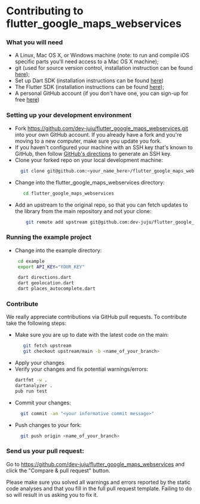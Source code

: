 # Contributing to flutter_google_maps_webservices

### What you will need
- A Linux, Mac OS X, or Windows machine (note: to run and compile iOS specific parts you'll need access to a Mac OS X machine);
- git (used for source version control, installation instruction can be found [here][git]);
- Set up Dart SDK (installation instructions can be found [here][dart])
- The Flutter SDK (installation instructions can be found [here][flutter]);
- A personal GitHub account (if you don't have one, you can sign-up for free [here][github])

### Setting up your development environment
- Fork https://github.com/dev-juju/flutter_google_maps_webservices.git into your own GitHub account. If you already have a fork and you're moving to a new computer, make sure you update you fork.
- If you haven't configured your machine with an SSH key that's known to GitHub, then follow [GitHub's directions][git-ssh] to generate an SSH key.
- Clone your forked repo on your local development machine:
  ```sh
    git clone git@github.com:<your_name_here>/flutter_google_maps_webservices.git
  ```
- Change into the flutter_google_maps_webservices directory:
  ```sh
     cd flutter_google_maps_webservices
  ```
- Add an upstream to the original repo, so that you can fetch updates to the library from the main repository and not your clone:
  ```sh
      git remote add upstream git@github.com:dev-juju/flutter_google_maps_webservices.git
  ```

### Running the example project

- Change into the example directory:
  ```sh
   cd example
   export API_KEY="YOUR_KEY"

   dart directions.dart
   dart geolocation.dart
   dart places_autocomplete.dart
   ```


### Contribute
We really appreciate contributions via GitHub pull requests. To contribute take the following steps:

- Make sure you are up to date with the latest code on the main:
  ```sh
     git fetch upstream
     git checkout upstream/main -b <name_of_your_branch>
  ```
- Apply your changes
- Verify your changes and fix potential warnings/errors:
  ```sh
  dartfmt -w .
  dartanalyzer .
  pub run test
  ```
 - Commit your changes:
   ```sh
     git commit -am "<your informative commit message>"
   ```
 - Push changes to your fork:
   ```sh
     git push origin <name_of_your_branch>
   ```

### Send us your pull request:

Go to https://github.com/dev-juju/flutter_google_maps_webservices and click the "Compare & pull request" button.


Please make sure you solved all warnings and errors reported by the static code analyses and that you fill in the full pull request template. Failing to do so will result in us asking you to fix it.

[git]:<https://git-scm.com/>
[flutter]:<https://flutter.dev/docs/get-started/install>
[github]:<https://github.com/>
[git-ssh]:<https://help.github.com/articles/generating-ssh-keys/>
[git-repo-url]: <https://github.com/dev-juju/flutter_google_maps_webservices.git>
[dart]:<https://www.dartlang.org/tools/sdk>
